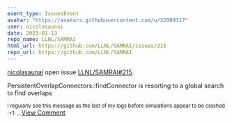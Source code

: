```yaml
---
event_type: IssuesEvent
avatar: "https://avatars.githubusercontent.com/u/3200931?"
user: nicolasaunai
date: 2023-01-13
repo_name: LLNL/SAMRAI
html_url: https://github.com/LLNL/SAMRAI/issues/215
repo_url: https://github.com/LLNL/SAMRAI
---
```


<a href='https://github.com/nicolasaunai' target='_blank'>nicolasaunai</a> open issue <a href='https://github.com/LLNL/SAMRAI/issues/215' target='_blank'>LLNL/SAMRAI#215</a>.

<p>PersistentOverlapConnectors::findConnector is resorting to a global search to find overlaps</p><small>I regularly see this message as the last of my logs before simulations appear to be crashed :+1: ...</small><a href='https://github.com/LLNL/SAMRAI/issues/215' target='_blank'>View Comment</a>